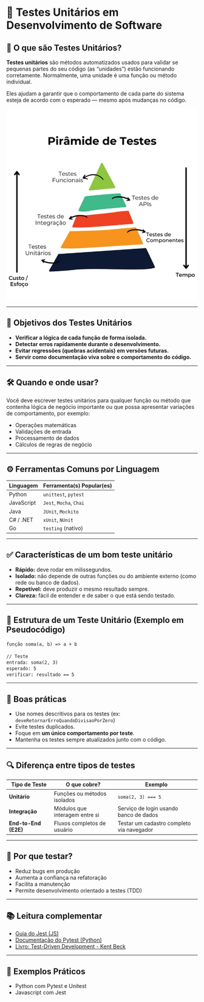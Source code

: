 # 🧪 Testes Unitários em Desenvolvimento de Software

## 📖 O que são Testes Unitários?

**Testes unitários** são métodos automatizados usados para validar se pequenas partes do seu código (as “unidades”) estão funcionando corretamente. Normalmente, uma unidade é uma função ou método individual.

Eles ajudam a garantir que o comportamento de cada parte do sistema esteja de acordo com o esperado — mesmo após mudanças no código.

<div align="center">
    <img src="./images/unitarios.jfif">
</div>

---

## 🎯 Objetivos dos Testes Unitários

* **Verificar a lógica de cada função de forma isolada.**
* **Detectar erros rapidamente durante o desenvolvimento.**
* **Evitar regressões (quebras acidentais) em versões futuras.**
* **Servir como documentação viva sobre o comportamento do código.**

---

## 🛠️ Quando e onde usar?

Você deve escrever testes unitários para qualquer função ou método que contenha lógica de negócio importante ou que possa apresentar variações de comportamento, por exemplo:

* Operações matemáticas
* Validações de entrada
* Processamento de dados
* Cálculos de regras de negócio

---

## ⚙️ Ferramentas Comuns por Linguagem

| Linguagem  | Ferramenta(s) Popular(es) |
| ---------- | ------------------------- |
| Python     | `unittest`, `pytest`      |
| JavaScript | `Jest`, `Mocha`, `Chai`   |
| Java       | `JUnit`, `Mockito`        |
| C# / .NET  | `xUnit`, `NUnit`          |
| Go         | `testing` (nativo)        |

---

## ✅ Características de um bom teste unitário

* **Rápido:** deve rodar em milissegundos.
* **Isolado:** não depende de outras funções ou do ambiente externo (como rede ou banco de dados).
* **Repetível:** deve produzir o mesmo resultado sempre.
* **Clareza:** fácil de entender e de saber o que está sendo testado.

---

## 🧪 Estrutura de um Teste Unitário (Exemplo em Pseudocódigo)

```pseudocode
função soma(a, b) => a + b

// Teste
entrada: soma(2, 3)
esperado: 5
verificar: resultado == 5
```

---

## 🧹 Boas práticas

* Use nomes descritivos para os testes (ex: `deveRetornarErroQuandoDivisaoPorZero`)
* Evite testes duplicados.
* Foque em **um único comportamento por teste**.
* Mantenha os testes sempre atualizados junto com o código.

---

## 🔍 Diferença entre tipos de testes

| Tipo de Teste        | O que cobre?                   | Exemplo                                   |
| -------------------- | ------------------------------ | ----------------------------------------- |
| **Unitário**         | Funções ou métodos isolados    | `soma(2, 3) === 5`                        |
| **Integração**       | Módulos que interagem entre si | Serviço de login usando banco de dados    |
| **End-to-End (E2E)** | Fluxos completos de usuário    | Testar um cadastro completo via navegador |

---

## 🚀 Por que testar?

* Reduz bugs em produção
* Aumenta a confiança na refatoração
* Facilita a manutenção
* Permite desenvolvimento orientado a testes (TDD)

---

## 📚 Leitura complementar

* [Guia do Jest (JS)](https://jestjs.io/pt-BR/docs/getting-started)
* [Documentação do Pytest (Python)](https://docs.pytest.org/en/stable/)
* [Livro: Test-Driven Development - Kent Beck](https://www.goodreads.com/book/show/387190.Test_Driven_Development)

---

## 🧩 Exemplos Práticos

- Python com Pytest e Unitest
- Javascript com Jest


